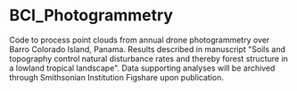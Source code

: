 # BCI_Photogrammetry
Code to process point clouds from annual drone photogrammetry over Barro Colorado Island, Panama.
Results described in manuscript "Soils and topography control natural disturbance rates and thereby forest structure in a lowland tropical landscape".
Data supporting analyses will be archived through Smithsonian Institution Figshare upon publication.
